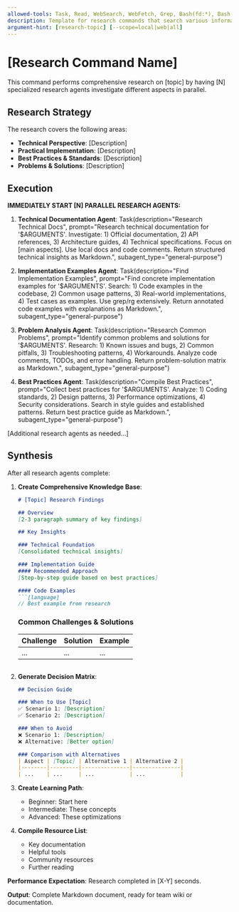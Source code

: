 ```yaml
---
allowed-tools: Task, Read, WebSearch, WebFetch, Grep, Bash(fd:*), Bash(rg:*)
description: Template for research commands that search various information sources in parallel
argument-hint: [research-topic] [--scope=local|web|all]
---
```


# [Research Command Name]

This command performs comprehensive research on [topic] by having [N] specialized research agents investigate different aspects in parallel.

## Research Strategy

The research covers the following areas:

- **Technical Perspective**: [Description]
- **Practical Implementation**: [Description]
- **Best Practices & Standards**: [Description]
- **Problems & Solutions**: [Description]

## Execution

**IMMEDIATELY START [N] PARALLEL RESEARCH AGENTS:**

1. **Technical Documentation Agent**: Task(description="Research Technical Docs", prompt="Research technical documentation for '$ARGUMENTS'. Investigate: 1) Official documentation, 2) API references, 3) Architecture guides, 4) Technical specifications. Focus on [main aspects]. Use local docs and code comments. Return structured technical insights as Markdown.", subagent_type="general-purpose")

2. **Implementation Examples Agent**: Task(description="Find Implementation Examples", prompt="Find concrete implementation examples for '$ARGUMENTS'. Search: 1) Code examples in the codebase, 2) Common usage patterns, 3) Real-world implementations, 4) Test cases as examples. Use grep/rg extensively. Return annotated code examples with explanations as Markdown.", subagent_type="general-purpose")

3. **Problem Analysis Agent**: Task(description="Research Common Problems", prompt="Identify common problems and solutions for '$ARGUMENTS'. Research: 1) Known issues and bugs, 2) Common pitfalls, 3) Troubleshooting patterns, 4) Workarounds. Analyze code comments, TODOs, and error handling. Return problem-solution matrix as Markdown.", subagent_type="general-purpose")

4. **Best Practices Agent**: Task(description="Compile Best Practices", prompt="Collect best practices for '$ARGUMENTS'. Analyze: 1) Coding standards, 2) Design patterns, 3) Performance optimizations, 4) Security considerations. Search in style guides and established patterns. Return best practice guide as Markdown.", subagent_type="general-purpose")

[Additional research agents as needed...]

## Synthesis

After all research agents complete:

1. **Create Comprehensive Knowledge Base**:

   ```markdown
   # [Topic] Research Findings
   
   ## Overview
   [2-3 paragraph summary of key findings]
   
   ## Key Insights
   
   ### Technical Foundation
   [Consolidated technical insights]
   
   ### Implementation Guide
   #### Recommended Approach
   [Step-by-step guide based on best practices]
   
   #### Code Examples
   ```[language]
   // Best example from research
   ```

   ### Common Challenges & Solutions

   | Challenge | Solution | Example |
   |-----------|----------|---------|
   | ...       | ...      | ...     |

   ```

2. **Generate Decision Matrix**:

   ```markdown
   ## Decision Guide
   
   ### When to Use [Topic]
   ✅ Scenario 1: [Description]
   ✅ Scenario 2: [Description]
   
   ### When to Avoid
   ❌ Scenario 1: [Description]
   ❌ Alternative: [Better option]
   
   ### Comparison with Alternatives
   | Aspect | [Topic] | Alternative 1 | Alternative 2 |
   |--------|---------|---------------|---------------|
   | ...    | ...     | ...           | ...           |
   ```

3. **Create Learning Path**:
   - Beginner: Start here
   - Intermediate: These concepts
   - Advanced: These optimizations

4. **Compile Resource List**:
   - Key documentation
   - Helpful tools
   - Community resources
   - Further reading

**Performance Expectation**: Research completed in [X-Y] seconds.

**Output**: Complete Markdown document, ready for team wiki or documentation.

